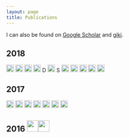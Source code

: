 ```yaml
---
layout: page
title: Publications
---
```


I can also be found on [Google Scholar](http://scholar.google.com) and [giki](http://www.giki.edu.pk/telecon.html).

## 2018

<img src="../img/workshop-paper.png" height="20px">

<img src="../img/conference-paper.png" height="20px">


<img src="../img/workshop-paper.png" height="20px">


<img src="../img/journal-article.png" height="20px">
D

<img src="../img/demo-paper.png" height="20px">
S

<img src="../img/demo-paper.png" height="20px">


<img src="../img/conference-paper.png" height="20px"> 


<img src="../img/conference-paper.png" height="20px"> 

<img src="../img/conference-paper.png" height="20px"> 


<img src="../img/conference-paper.png" height="20px"> 


## 2017


<img src="../img/conference-paper.png" height="20px"> 

<img src="../img/conference-short-paper.png" height="20px"> 


<img src="../img/editor.png" height="20px"> 

<img src="../img/conference-paper.png" height="20px"> 


<img src="../img/conference-short-paper.png" height="20px"> 



<img src="../img/conference-short-paper.png" height="20px"> 


<img src="../img/conference-paper.png" height="20px">



## 2016 <img src="../img/award.png" height="30px"><img src="../img/award.png" height="30px">
